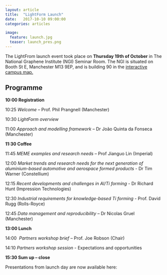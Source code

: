 ```yaml
---
layout: article
title:  "LightForm Launch"
date:   2017-10-10 09:00:00
categories: articles

image:
  feature: launch.jpg
  teaser: launch_pres.png
---
```


The LightFrom launch event took place on **Thursday 19th of October** in The National Graphene Institute (NGI) Seminar Room. The NGI is situated on Booth St E, Manchester M13 9EP, and is building 90 in the [interactive campus map.](http://www.manchester.ac.uk/discover/maps/interactive-map/?id=435)

## Programme

**10:00 	Registration**

10:25 	*Welcome* – Prof. Phil Prangnell (Manchester)

10:30 	*LightForm overview*

11:00 	*Approach and modelling framework* – Dr João Quinta da Fonseca (Manchester)

**11:30 	Coffee**

11:45 	*MEME examples and research needs* –  Prof Jianguo Lin (Imperial)

12:00 	*Market trends and research needs for the next generation of aluminium-based automotive and aerospace formed products* - Dr Tim Warner (Constellium)

12:15 	*Recent developments and challenges in Al/Ti forming* - Dr Richard Hunt (Impression Technologies)

12:30 	*Industrial requirements for knowledge-based Ti forming* - Prof. David Rugg (Rolls-Royce)

12:45 	*Data management and reproducibility* – Dr Nicolas Gruel (Manchester)

**13:00 	Lunch**

14:00 	*Partners workshop brief* – Prof. Joe Robson (Chair)

14:10 	*Partners workshop session* - Expectations and opportunities

**15:30 	Sum up – close**

Presentations from launch day are now available here:
